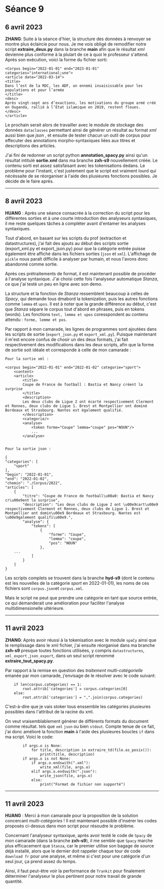 #  Séance 9

## 6 avril 2023
**ZHANG**: Suite à la séance d'hier, la structure des données à renvoyer se montre plus éclaircie pour nous. Je me vois obligé de remodifier notre script **extraire_deux.py** dans la branche **main** afin que le résultat *xml* devienne plus conforme à la plulart de ce à quoi le professeur s'attend. Après son exécution, voici la forme du fichier sorti:
```
<Corpus begin="2022-01-01" end="2023-01-01" categories="international;une">
<article date="2022-03-14">
<title>
Dans l’est de la RDC, les ADF, un ennemi insaisissable pour les populations et pour l’armée
</title>
<desc>
Après vingt-sept ans d’exactions, les motivations du groupe armé créé en Ouganda, rallié à l’Etat islamique en 2019, restent floues.
</desc>
</article>
```
Le prochain serait alors de travailler avec le module de stockage des données `dataclasses` permettant ainsi de générer un résultat au format *xml* aussi bien que *json*  , et ensuite de tester chacun un outil de corpus pour effecuter des annotations morpho-syntaxiques liées aux titres et descriptions des articles. 

J'ai fini de redonner un script python **annotation_spacy.py** ainsi qu'un résultat intitulé **sortie.xml** dans ma branche **zxh-s9** nouvellement créée. Le contenu sorti est assez satisfaisant avec les tokenisations dedans. Le problème pour l'instant, c'est justement que le script est vraiment lourd qui nécéssaite de se réorganiser à l'aide des plusieures fonctions possibles. Je décide de le faire après. 
***

## 8 avril 2023
**HUANG** : Après une séance consacrée à la correction du script pour les différentes sorties et à une courte introduction des analyseurs syntaxiques, il me reste quelques tâches à compléter avant d'entamer les analyses syntaxiques.

Tout d'abord, en basant sur les scripts du prof (extraction et datastructures), j'ai fait des ajouts au début des scripts sortie (export_xml.py et export_json.py) pour que la catégorie entrée puisse également être affiché dans les fichiers sorties (`json` et `xml`). L'affichage de `pickle` nous paraît difficile à analyser par humain, et nous l'avons donc abandonné comme sortie.

Après ces prétraitements de format, il est maintenant possible de procéder à l'analyse syntaxique. J'ai choisi cette fois l'analyseur automatique *Stanza*, ce que j'ai testé un peu en ligne avec son demo.

La structure et la fonction de *Stanza* ressemblent beaucoup à celles de *Spacy*, qui demande tous dmabord la tokenization, puis les autres fonctions comme `lemma` et `upos`. Il est à noter que la grande différence au début, c'est que *Stanza* sépare le corpus tout d'abord en phrases, puis en tokens (words). Les fonctions `text, lemma et upos` coresspondent au contenu attendu : `forme, lemme et pos`.

Par rapport à mon camarade, les lignes de programmes sont ajoutées dans les scripts de sortie (`export_json.py` et `export_xml.py`). Puisque maintenant il m'est encore confus de chosir un des deux formats, j'ai fait respectivement des modifications dans les deux scripts, afin que la forme de sortie soit idéale et corresponde à celle de mon camarade :

    Pour la sortie xml :

    <corpus begin="2022-01-01" end="2022-01-02" categorie="sport">
        <content>
        <article>
            <title>
            Coupe de France de football : Bastia et Nancy créent la surprise
            </title>
            <description>
            Les deux clubs de Ligue 2 ont écarté respectivement Clermont et Rennes, deux clubs de Ligue 1. Brest et Montpellier ont dominé Bordeaux et Strasbourg. Nantes est également qualifié.
            </description>
            <categorie/>
            <analyse>
                <token forme="Coupe" lemma="coupe" pos="NOUN"/>
                ...
            </analyse>


    Pour la sortie json :

    {
    "categories": [
        "sport"
    ],
    "begin": "2022-01-01",
    "end": "2022-01-02",
    "chemin": "./Corpus/2022",
    "articles": [
        {
            "titre": "Coupe de France de football\u00a0: Bastia et Nancy cr\u00e9ent la surprise",
            "description": "Les deux clubs de Ligue 2 ont \u00e9cart\u00e9 respectivement Clermont et Rennes, deux clubs de Ligue 1. Brest et Montpellier ont domin\u00e9 Bordeaux et Strasbourg. Nantes est \u00e9galement qualifi\u00e9.",
            "analyse": {
                "tokens": [
                    {
                        "forme": "Coupe",
                        "lemma": "coupe",
                        "pos": "NOUN"
                    },
        ...
                ]
            }
        ]
    }


Les scripts complets se trouvent dans la branche **hyd-s9** (dont le contenu est les nouvelles de la catégorie *sport* en 2022-01-01), les noms de ces fichiers sont `corpus.json`et `corpus.xml`.

Mais le script ne peut que prendre une catégorie en tant que source entrée, ce qui demanderait une amélioration pour faciliter l'analyse multidimensionelle ultérieure.

***
## 11 avril 2023
**ZHANG**: Après avoir réussi à la tokenisation avec le module `spaCy` ainsi que le remplissage dans le xml fichier, j'ai ensuite réorganisé dans ma branche **zxh-s9** presque toutes fonctions utilisées, y compris `datastructures`, `xml_export` ,`json_export`, dans un seul script renommé **extraire_tout_spacy.py**. 

Par rapport à la remise en question des *traitement multi-catégorielle* emanée par mon camarade, j'envisage de le résolver avec le code suivant:
```
    if len(corpus.categories) == 1:
        root.attrib['categories'] = corpus.categories[0]
    else:
        root.attrib['categories'] = ",".join(corpus.categories)
```
C'est-à-dire que je vais stoker tous enssemble les catégories plusieures possibles dans l'attribut de la racine du xml.

On veut vraisemblablement générer de différents formats du document comme résultat. tels que `xml` `json` ou bien `stdout`. Compte tenue de ce fait, j'ai donc amélioré la fonction **main** à l'aide des plusieures boucles `if` dans ma script. Voici le code:
```
        if args.o is None:
            for title, description in extraire_td(file.as_posix()):
                print(title, description)
        if args.o is not None:
            if args.o.endswith(".xml"):
                write_xml(file, args.o)
            elif args.o.endswith(".json"):
                write_json(file, args.o)
            else:
                print("Format de fichier non supporté")
```
***
## 11 avril 2023
**HUANG** : Merci à mon camarade pour la proposition de la solution concercant *multi-catégories* ! Il est maintenant possible d'insérer les codes proposés ci-dessus dans mon script pour résoudre le problème.

Concernant l'analyseur syntaxique, après avoir testé le code de `Spacy` de mon camarade (dans la branche **zxh-s9**), il me semble que `Spacy` marche plus efficacement que `Stanza`, car le premier utilise son bagage de source déjà installé, alors que le dernier doit rappeler chaque tour de code `download fr` pour une analyse, et même si c'est pour une catégorie d'un seul jour, ça prend assez du temps. 

Ainsi, il faut peut-être voir la performance de `Trankit` pour finalement déterminer l'analyseur le plus pertinent pour notre travail de grande quantité.

```


